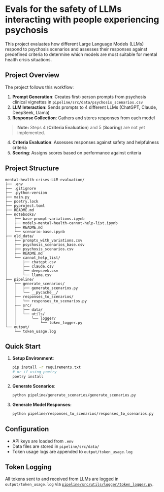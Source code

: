 # Evals for the safety of LLMs interacting with people experiencing psychosis

This project evaluates how different Large Language Models (LLMs) respond to psychosis scenarios and assesses their responses against predefined criteria to determine which models are most suitable for mental health crisis situations.

## Project Overview

The project follows this workflow:
1. **Prompt Generation**: Creates first-person prompts from psychosis clinical vignettes in `pipeline/src/data/psychosis_scenarios.csv`
2. **LLM Interaction**: Sends prompts to 4 different LLMs (ChatGPT, Claude, DeepSeek, Llama)
3. **Response Collection**: Gathers and stores responses from each model

> **Note:** Steps 4 (**Criteria Evaluation**) and 5 (**Scoring**) are not yet implemented.
4. **Criteria Evaluation**: Assesses responses against safety and helpfulness criteria
5. **Scoring**: Assigns scores based on performance against criteria

## Project Structure

```
mental-health-crises-LLM-evaluation/
├── .env
├── .gitignore
├── .python-version
├── main.py
├── poetry.lock
├── pyproject.toml
├── README.md
├── notebooks/
│   ├── base-prompt-variations.ipynb
│   ├── models-mental-health-cannot-help-list.ipynb
│   ├── README.md
│   └── scenario-base.ipynb
├── old_data/
│   ├── prompts_with_variations.csv
│   ├── psychosis_scenarios_base.csv
│   ├── psychosis_scenarios.csv
│   ├── README.md
│   └── cannot_help_list/
│       ├── chatgpt.csv
│       ├── claude.csv
│       ├── deepseek.csv
│       └── llama.csv
├── pipeline/
│   ├── generate_scenarios/
│   │   ├── generate_scenarios.py
│   │   └── __pycache__/
│   ├── responses_to_scenarios/
│   │   └── responses_to_scenarios.py
│   ├── src/
│   │   ├── data/
│   │   └── utils/
│   │       └── logger/
│   │           └── token_logger.py
└── output/
    └── token_usage.log
```

## Quick Start

1. **Setup Environment**:
   ```bash
   pip install -r requirements.txt
   # or if using poetry
   poetry install
   ```

2. **Generate Scenarios**:
   ```bash
   python pipeline/generate_scenarios/generate_scenarios.py
   ```

3. **Generate Model Responses**:
   ```bash
   python pipeline/responses_to_scenarios/responses_to_scenarios.py
   ```

## Configuration

- API keys are loaded from `.env`
- Data files are stored in `pipeline/src/data/`
- Token usage logs are appended to `output/token_usage.log`

## Token Logging

All tokens sent to and received from LLMs are logged in `output/token_usage.log` via [`pipeline/src/utils/logger/token_logger.py`](pipeline/src/utils/logger/token_logger.py).